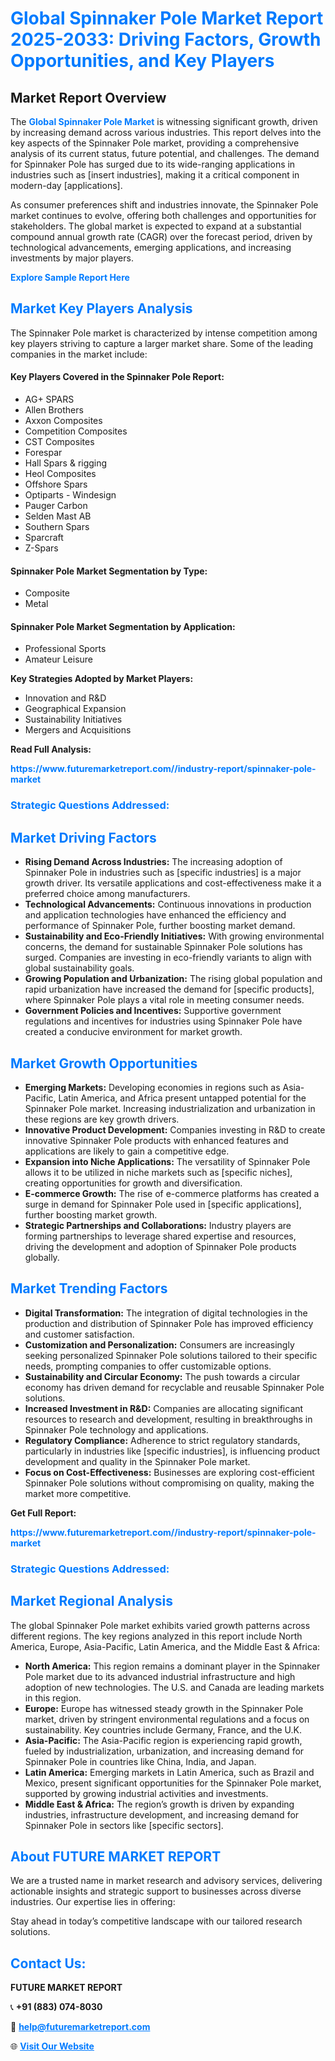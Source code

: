 <h1 style="color: #007BFF;">Global Spinnaker Pole Market Report 2025-2033: Driving Factors, Growth Opportunities, and Key Players</h1>

<section id="overview">
<h2>Market Report Overview</h2>
<p>The <a href="https://www.futuremarketreport.com//industry-report/spinnaker-pole-market" style="color: #007BFF; text-decoration: none;"><strong>Global Spinnaker Pole Market</strong></a> is witnessing significant growth, driven by increasing demand across various industries. This report delves into the key aspects of the Spinnaker Pole market, providing a comprehensive analysis of its current status, future potential, and challenges. The demand for Spinnaker Pole has surged due to its wide-ranging applications in industries such as [insert industries], making it a critical component in modern-day [applications].</p>
<p>As consumer preferences shift and industries innovate, the Spinnaker Pole market continues to evolve, offering both challenges and opportunities for stakeholders. The global market is expected to expand at a substantial compound annual growth rate (CAGR) over the forecast period, driven by technological advancements, emerging applications, and increasing investments by major players.</p>
</section>

<section id="overview">
<p><a href="https://www.futuremarketreport.com//request-sample/reportId=48584" style="color: #007BFF; text-decoration: none;"><strong>Explore Sample Report Here</strong></a></p>
</section>

<section id="key-players">
<h2 style="color: #007BFF;">Market Key Players Analysis</h2>
<p>The Spinnaker Pole market is characterized by intense competition among key players striving to capture a larger market share. Some of the leading companies in the market include:</p>
<h4>Key Players Covered in the Spinnaker Pole Report:</h4>
<ul><li>AG+ SPARS</li><li>Allen Brothers</li><li>Axxon Composites</li><li>Competition Composites</li><li>CST Composites</li><li>Forespar</li><li>Hall Spars &amp; rigging</li><li>Heol Composites</li><li>Offshore Spars</li><li>Optiparts - Windesign</li><li>Pauger Carbon</li><li>Selden Mast AB</li><li>Southern Spars</li><li>Sparcraft</li><li>Z-Spars</li></ul>
<h4>Spinnaker Pole Market Segmentation by Type:</h4>
<ul><li>Composite</li><li>Metal</li></ul>

<h4>Spinnaker Pole Market Segmentation by Application:</h4>
<ul><li>Professional Sports</li><li>Amateur Leisure</li></ul>
<p><strong>Key Strategies Adopted by Market Players:</strong></p>
<ul>
<li>Innovation and R&D</li>
<li>Geographical Expansion</li>
<li>Sustainability Initiatives</li>
<li>Mergers and Acquisitions</li>
</ul>
</section>

<section>
<p><strong>Read Full Analysis: </strong></p><a href="https://www.futuremarketreport.com//industry-report/spinnaker-pole-market" style="color: #007BFF; text-decoration: none;"><strong>https://www.futuremarketreport.com//industry-report/spinnaker-pole-market</strong></a>
<h3 style="color: #007BFF;">Strategic Questions Addressed:</h3>
</section>

<section id="driving-factors">
<h2 style="color: #007BFF;">Market Driving Factors</h2>
<ul>
<li><strong>Rising Demand Across Industries:</strong> The increasing adoption of Spinnaker Pole in industries such as [specific industries] is a major growth driver. Its versatile applications and cost-effectiveness make it a preferred choice among manufacturers.</li>
<li><strong>Technological Advancements:</strong> Continuous innovations in production and application technologies have enhanced the efficiency and performance of Spinnaker Pole, further boosting market demand.</li>
<li><strong>Sustainability and Eco-Friendly Initiatives:</strong> With growing environmental concerns, the demand for sustainable Spinnaker Pole solutions has surged. Companies are investing in eco-friendly variants to align with global sustainability goals.</li>
<li><strong>Growing Population and Urbanization:</strong> The rising global population and rapid urbanization have increased the demand for [specific products], where Spinnaker Pole plays a vital role in meeting consumer needs.</li>
<li><strong>Government Policies and Incentives:</strong> Supportive government regulations and incentives for industries using Spinnaker Pole have created a conducive environment for market growth.</li>
</ul>
</section>

<section id="growth-opportunities">
<h2 style="color: #007BFF;">Market Growth Opportunities</h2>
<ul>
<li><strong>Emerging Markets:</strong> Developing economies in regions such as Asia-Pacific, Latin America, and Africa present untapped potential for the Spinnaker Pole market. Increasing industrialization and urbanization in these regions are key growth drivers.</li>
<li><strong>Innovative Product Development:</strong> Companies investing in R&D to create innovative Spinnaker Pole products with enhanced features and applications are likely to gain a competitive edge.</li>
<li><strong>Expansion into Niche Applications:</strong> The versatility of Spinnaker Pole allows it to be utilized in niche markets such as [specific niches], creating opportunities for growth and diversification.</li>
<li><strong>E-commerce Growth:</strong> The rise of e-commerce platforms has created a surge in demand for Spinnaker Pole used in [specific applications], further boosting market growth.</li>
<li><strong>Strategic Partnerships and Collaborations:</strong> Industry players are forming partnerships to leverage shared expertise and resources, driving the development and adoption of Spinnaker Pole products globally.</li>
</ul>
</section>

<section id="trending-factors">
<h2 style="color: #007BFF;">Market Trending Factors</h2>
<ul>
<li><strong>Digital Transformation:</strong> The integration of digital technologies in the production and distribution of Spinnaker Pole has improved efficiency and customer satisfaction.</li>
<li><strong>Customization and Personalization:</strong> Consumers are increasingly seeking personalized Spinnaker Pole solutions tailored to their specific needs, prompting companies to offer customizable options.</li>
<li><strong>Sustainability and Circular Economy:</strong> The push towards a circular economy has driven demand for recyclable and reusable Spinnaker Pole solutions.</li>
<li><strong>Increased Investment in R&D:</strong> Companies are allocating significant resources to research and development, resulting in breakthroughs in Spinnaker Pole technology and applications.</li>
<li><strong>Regulatory Compliance:</strong> Adherence to strict regulatory standards, particularly in industries like [specific industries], is influencing product development and quality in the Spinnaker Pole market.</li>
<li><strong>Focus on Cost-Effectiveness:</strong> Businesses are exploring cost-efficient Spinnaker Pole solutions without compromising on quality, making the market more competitive.</li>
</ul>
</section>

<section>
<p><strong>Get Full Report: </strong></p><a href="https://www.futuremarketreport.com//industry-report/spinnaker-pole-market" style="color: #007BFF; text-decoration: none;"><strong>https://www.futuremarketreport.com//industry-report/spinnaker-pole-market</strong></a>
<h3 style="color: #007BFF;">Strategic Questions Addressed:</h3>
</section>


<section id="regional-analysis">
<h2 style="color: #007BFF;">Market Regional Analysis</h2>
<p>The global Spinnaker Pole market exhibits varied growth patterns across different regions. The key regions analyzed in this report include North America, Europe, Asia-Pacific, Latin America, and the Middle East & Africa:</p>
<ul>
<li><strong>North America:</strong> This region remains a dominant player in the Spinnaker Pole market due to its advanced industrial infrastructure and high adoption of new technologies. The U.S. and Canada are leading markets in this region.</li>
<li><strong>Europe:</strong> Europe has witnessed steady growth in the Spinnaker Pole market, driven by stringent environmental regulations and a focus on sustainability. Key countries include Germany, France, and the U.K.</li>
<li><strong>Asia-Pacific:</strong> The Asia-Pacific region is experiencing rapid growth, fueled by industrialization, urbanization, and increasing demand for Spinnaker Pole in countries like China, India, and Japan.</li>
<li><strong>Latin America:</strong> Emerging markets in Latin America, such as Brazil and Mexico, present significant opportunities for the Spinnaker Pole market, supported by growing industrial activities and investments.</li>
<li><strong>Middle East & Africa:</strong> The region’s growth is driven by expanding industries, infrastructure development, and increasing demand for Spinnaker Pole in sectors like [specific sectors].</li>
</ul>
</section>

<footer>
<h2 style="color: #007BFF;">About FUTURE MARKET REPORT</h2>
<p>We are a trusted name in market research and advisory services, delivering actionable insights and strategic support to businesses across diverse industries. Our expertise lies in offering:</p>

<p>Stay ahead in today’s competitive landscape with our tailored research solutions.</p>

<h2 style="color: #007BFF;">Contact Us:</h2>
<p><strong>FUTURE MARKET REPORT</strong></p>
<p>📞 <strong>+91 (883) 074-8030</strong></p>
<p>📧 <strong><a href="mailto:help@futuremarketreport.com" style="color: #007BFF;">help@futuremarketreport.com</a></strong></p>
<p>🌐 <strong><a href="https://www.futuremarketreport.com/" style="color: #007BFF;">Visit Our Website</a></strong></p>
</footer>